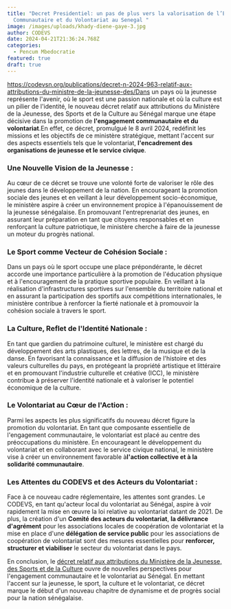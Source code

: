 ```yaml
---
title: "Decret Presidentiel: un pas de plus vers la valorisation de l’Engagement
  Communautaire et du Volontariat au Senegal "
image: /images/uploads/khady-diene-gaye-3.jpg
author: CODEVS
date: 2024-04-21T21:36:24.768Z
categories:
  - Pencum Mbedocratie
featured: true
draft: true
---
```

https://codevsn.org/publications/decret-n-2024-963-relatif-aux-attributions-du-ministre-de-la-jeunesse-des/Dans un pays où la jeunesse représente l'avenir, où le sport est une passion nationale et où la culture est un pilier de l'identité, le nouveau décret relatif aux attributions du Ministère de la Jeunesse, des Sports et de la Culture au Sénégal marque une étape décisive dans la promotion de <B> l'engagement communautaire et du volontariat</B>.En effet, ce décret, promulgué le 8 avril 2024, redéfinit les missions et les objectifs de ce ministère stratégique, mettant l'accent sur des aspects essentiels tels que le volontariat, <B>l'encadrement des organisations de jeunesse et le service civique</B>.

### Une Nouvelle Vision de la Jeunesse :
Au cœur de ce décret se trouve une volonté forte de valoriser le rôle des jeunes dans le développement de la nation. En encourageant la promotion sociale des jeunes et en veillant à leur développement socio-économique, le ministère aspire à créer un environnement propice à l'épanouissement de la jeunesse sénégalaise. En promouvant l'entreprenariat des jeunes, en assurant leur préparation en tant que citoyens responsables et en renforçant la culture patriotique, le ministère cherche à faire de la jeunesse un moteur du progrès national.

### Le Sport comme Vecteur de Cohésion Sociale :
Dans un pays où le sport occupe une place prépondérante, le décret accorde une importance particulière à la promotion de l'éducation physique et à l'encouragement de la pratique sportive populaire. En veillant à la réalisation d'infrastructures sportives sur l'ensemble du territoire national et en assurant la participation des sportifs aux compétitions internationales, le ministère contribue à renforcer la fierté nationale et à promouvoir la cohésion sociale à travers le sport.

### La Culture, Reflet de l'Identité Nationale :
En tant que gardien du patrimoine culturel, le ministère est chargé du développement des arts plastiques, des lettres, de la musique et de la danse. En favorisant la connaissance et la diffusion de l'histoire et des valeurs culturelles du pays, en protégeant la propriété artistique et littéraire et en promouvant l'industrie culturelle et créative (ICC), le ministère contribue à préserver l'identité nationale et à valoriser le potentiel économique de la culture.

### Le Volontariat au Cœur de l'Action :
Parmi les aspects les plus significatifs du nouveau décret figure la promotion du volontariat. En tant que composante essentielle de l'engagement communautaire, le volontariat est placé au centre des préoccupations du ministère. En encourageant le développement du volontariat et en collaborant avec le service civique national, le ministère vise à créer un environnement favorable à<B>l'action collective et à la solidarité communautaire</B>.

### Les Attentes du CODEVS et des Acteurs du Volontariat :
Face à ce nouveau cadre réglementaire, les attentes sont grandes. Le CODEVS, en tant qu'acteur local du volontariat au Sénégal, aspire à voir rapidement la mise en œuvre la loi relative au volontariat datant de 2021. De plus, la création d'un <B>Comité des acteurs du volontariat</B>, <B>la délivrance d'agrément</b> pour les associations locales de coopération de volontariat et la mise en place d'une <b>délégation de service public</b> pour les associations de coopération de volontariat sont des mesures essentielles pour <B>renforcer, structurer et viabiliser</B> le secteur du volontariat dans le pays.

En conclusion, le <a href=”https://codevsn.org/publications/decret-n-2024-963-relatif-aux-attributions-du-ministre-de-la-jeunesse-des/”>décret relatif aux attributions du Ministère de la Jeunesse, des Sports et de la Culture</a> ouvre de nouvelles perspectives pour l'engagement communautaire et le volontariat au Sénégal. En mettant l'accent sur la jeunesse, le sport, la culture et le volontariat, ce décret marque le début d'un nouveau chapitre de dynamisme et de progrès social pour la nation sénégalaise.
